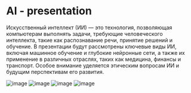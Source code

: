 # AI - presentation
Искусственный интеллект (ИИ) — это технология, позволяющая компьютерам выполнять задачи, требующие человеческого интеллекта, такие как распознавание речи, принятие решений и обучение. В презентации будут рассмотрены ключевые виды ИИ, включая машинное обучение и глубокие нейронные сети, а также их применение в различных отраслях, таких как медицина, финансы и транспорт. Особое внимание уделяется этическим вопросам ИИ и будущим перспективам его развития.


![image](https://github.com/user-attachments/assets/52f714b7-5918-44ae-9278-3f6356ed7d0d)
![image](https://github.com/user-attachments/assets/4ee2d34e-4eb0-42e1-95a6-eab475bb56dd)
![image](https://github.com/user-attachments/assets/1e70a75b-700b-4cc9-9699-7e671541bb43)
![image](https://github.com/user-attachments/assets/9d297ada-bb8e-417d-a53e-c9489e2e1619)

